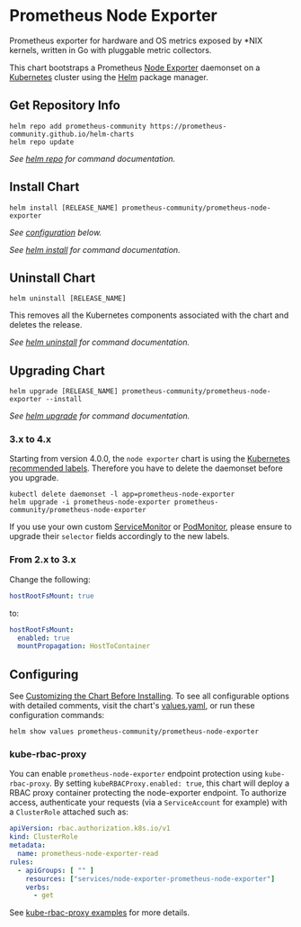 # Prometheus Node Exporter

Prometheus exporter for hardware and OS metrics exposed by *NIX kernels, written in Go with pluggable metric collectors.

This chart bootstraps a Prometheus [Node Exporter](http://github.com/prometheus/node_exporter) daemonset on a [Kubernetes](http://kubernetes.io) cluster using the [Helm](https://helm.sh) package manager.

## Get Repository Info

```console
helm repo add prometheus-community https://prometheus-community.github.io/helm-charts
helm repo update
```

_See [helm repo](https://helm.sh/docs/helm/helm_repo/) for command documentation._

## Install Chart

```console
helm install [RELEASE_NAME] prometheus-community/prometheus-node-exporter
```

_See [configuration](#configuring) below._

_See [helm install](https://helm.sh/docs/helm/helm_install/) for command documentation._

## Uninstall Chart

```console
helm uninstall [RELEASE_NAME]
```

This removes all the Kubernetes components associated with the chart and deletes the release.

_See [helm uninstall](https://helm.sh/docs/helm/helm_uninstall/) for command documentation._

## Upgrading Chart

```console
helm upgrade [RELEASE_NAME] prometheus-community/prometheus-node-exporter --install
```

_See [helm upgrade](https://helm.sh/docs/helm/helm_upgrade/) for command documentation._

### 3.x to 4.x

Starting from version 4.0.0, the `node exporter` chart is using the [Kubernetes recommended labels](https://kubernetes.io/docs/concepts/overview/working-with-objects/common-labels/). Therefore you have to delete the daemonset before you upgrade.

```console
kubectl delete daemonset -l app=prometheus-node-exporter
helm upgrade -i prometheus-node-exporter prometheus-community/prometheus-node-exporter
```

If you use your own custom [ServiceMonitor](https://github.com/prometheus-operator/prometheus-operator/blob/main/Documentation/api.md#servicemonitor) or [PodMonitor](https://github.com/prometheus-operator/prometheus-operator/blob/main/Documentation/api.md#podmonitor), please ensure to upgrade their `selector` fields accordingly to the new labels.

### From 2.x to 3.x

Change the following:

```yaml
hostRootFsMount: true
```

to:

```yaml
hostRootFsMount:
  enabled: true
  mountPropagation: HostToContainer
```

## Configuring

See [Customizing the Chart Before Installing](https://helm.sh/docs/intro/using_helm/#customizing-the-chart-before-installing). To see all configurable options with detailed comments, visit the chart's [values.yaml](./values.yaml), or run these configuration commands:

```console
helm show values prometheus-community/prometheus-node-exporter
```

### kube-rbac-proxy

You can enable `prometheus-node-exporter` endpoint protection using `kube-rbac-proxy`. By setting `kubeRBACProxy.enabled: true`, this chart will deploy a RBAC proxy container protecting the node-exporter endpoint.
To authorize access, authenticate your requests (via a `ServiceAccount` for example) with a `ClusterRole` attached such as:

```yaml
apiVersion: rbac.authorization.k8s.io/v1
kind: ClusterRole
metadata:
  name: prometheus-node-exporter-read
rules:
  - apiGroups: [ "" ]
    resources: ["services/node-exporter-prometheus-node-exporter"]
    verbs:
      - get
```

See [kube-rbac-proxy examples](https://github.com/brancz/kube-rbac-proxy/tree/master/examples/resource-attributes) for more details.
